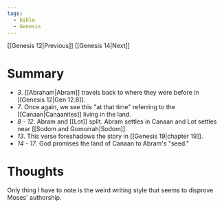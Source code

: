 ```yaml
---
tags:
  - bible
  - Genesis
---
```

[[Genesis 12|Previous]] [[Genesis 14|Next]]
# Summary
- *3*. [[Abraham|Abram]] travels back to where they were before in [[Genesis 12|Gen 12.8]].
- *7*. Once again, we see this "at that time" referring to the [[Canaan|Canaanites]] living in the land.
- *8 - 12*. Abram and [[Lot]] split. Abram settles in Canaan and Lot settles near [[Sodom and Gomorrah|Sodom]].
- *13*. This verse foreshadows the story in [[Genesis 19|chapter 19]].
- *14 - 17*. God promises the land of Canaan to Abram's "seed."
# Thoughts
Only thing I have to note is the weird writing style that seems to disprove Moses' authorship.